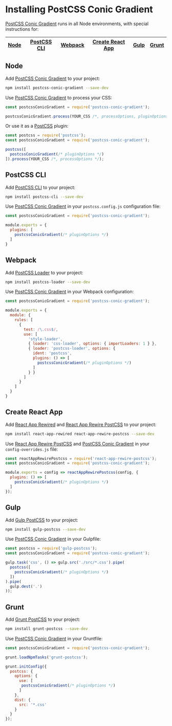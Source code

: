 # Installing PostCSS Conic Gradient

[PostCSS Conic Gradient] runs in all Node environments, with special instructions for:

| [Node](#node) | [PostCSS CLI](#postcss-cli) | [Webpack](#webpack) | [Create React App](#create-react-app) | [Gulp](#gulp) | [Grunt](#grunt) |
| --- | --- | --- | --- | --- | --- |

## Node

Add [PostCSS Conic Gradient] to your project:

```bash
npm install postcss-conic-gradient --save-dev
```

Use [PostCSS Conic Gradient] to process your CSS:

```js
const postcssConicGradient = require('postcss-conic-gradient');

postcssConicGradient.process(YOUR_CSS /*, processOptions, pluginOptions */);
```

Or use it as a [PostCSS] plugin:

```js
const postcss = require('postcss');
const postcssConicGradient = require('postcss-conic-gradient');

postcss([
  postcssConicGradient(/* pluginOptions */)
]).process(YOUR_CSS /*, processOptions */);
```

## PostCSS CLI

Add [PostCSS CLI] to your project:

```bash
npm install postcss-cli --save-dev
```

Use [PostCSS Conic Gradient] in your `postcss.config.js` configuration file:

```js
const postcssConicGradient = require('postcss-conic-gradient');

module.exports = {
  plugins: [
    postcssConicGradient(/* pluginOptions */)
  ]
}
```

## Webpack

Add [PostCSS Loader] to your project:

```bash
npm install postcss-loader --save-dev
```

Use [PostCSS Conic Gradient] in your Webpack configuration:

```js
const postcssConicGradient = require('postcss-conic-gradient');

module.exports = {
  module: {
    rules: [
      {
        test: /\.css$/,
        use: [
          'style-loader',
          { loader: 'css-loader', options: { importLoaders: 1 } },
          { loader: 'postcss-loader', options: {
            ident: 'postcss',
            plugins: () => [
              postcssConicGradient(/* pluginOptions */)
            ]
          } }
        ]
      }
    ]
  }
}
```

## Create React App

Add [React App Rewired] and [React App Rewire PostCSS] to your project:

```bash
npm install react-app-rewired react-app-rewire-postcss --save-dev
```

Use [React App Rewire PostCSS] and [PostCSS Conic Gradient] in your
`config-overrides.js` file:

```js
const reactAppRewirePostcss = require('react-app-rewire-postcss');
const postcssConicGradient = require('postcss-conic-gradient');

module.exports = config => reactAppRewirePostcss(config, {
  plugins: () => [
    postcssConicGradient(/* pluginOptions */)
  ]
});
```

## Gulp

Add [Gulp PostCSS] to your project:

```bash
npm install gulp-postcss --save-dev
```

Use [PostCSS Conic Gradient] in your Gulpfile:

```js
const postcss = require('gulp-postcss');
const postcssConicGradient = require('postcss-conic-gradient');

gulp.task('css', () => gulp.src('./src/*.css').pipe(
  postcss([
    postcssConicGradient(/* pluginOptions */)
  ])
).pipe(
  gulp.dest('.')
));
```

## Grunt

Add [Grunt PostCSS] to your project:

```bash
npm install grunt-postcss --save-dev
```

Use [PostCSS Conic Gradient] in your Gruntfile:

```js
const postcssConicGradient = require('postcss-conic-gradient');

grunt.loadNpmTasks('grunt-postcss');

grunt.initConfig({
  postcss: {
    options: {
      use: [
       postcssConicGradient(/* pluginOptions */)
      ]
    },
    dist: {
      src: '*.css'
    }
  }
});
```

[Gulp PostCSS]: https://github.com/postcss/gulp-postcss
[Grunt PostCSS]: https://github.com/nDmitry/grunt-postcss
[PostCSS]: https://github.com/postcss/postcss
[PostCSS CLI]: https://github.com/postcss/postcss-cli
[PostCSS Loader]: https://github.com/postcss/postcss-loader
[PostCSS Conic Gradient]: https://github.com/jonathantneal/postcss-conic-gradient
[React App Rewire PostCSS]: https://github.com/csstools/react-app-rewire-postcss
[React App Rewired]: https://github.com/timarney/react-app-rewired
